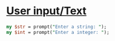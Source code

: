 [1]: http://rosettacode.org/wiki/User_input/Text

# [User input/Text][1]

```perl
my $str = prompt("Enter a string: ");
my $int = prompt("Enter a integer: ");
```